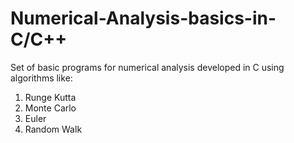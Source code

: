 # Numerical-Analysis-basics-in-C/C++

Set of basic programs for numerical analysis developed in C using algorithms like:

 1) Runge Kutta
 2) Monte Carlo
 3) Euler
 4) Random Walk
